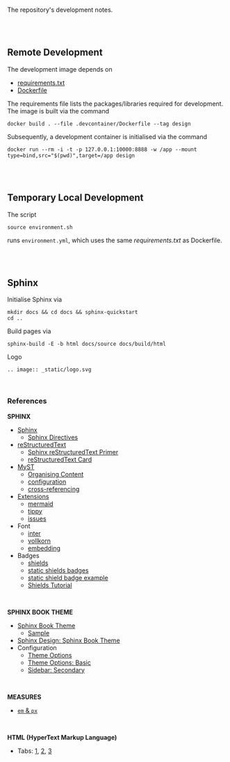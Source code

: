 <br>

The repository's development notes.

<br>
<br>

## Remote Development

The development image depends on

* [requirements.txt](/.devcontainer/requirements.txt)
* [Dockerfile](/.devcontainer/Dockerfile)

The requirements file lists the packages/libraries required for development.  The image is built via the command

```shell
docker build . --file .devcontainer/Dockerfile --tag design
```

Subsequently, a development container is initialised via the command

```shell
docker run --rm -i -t -p 127.0.0.1:10000:8888 -w /app --mount type=bind,src="$(pwd)",target=/app design
```

<br>
<br>


## Temporary Local Development

The script 

```shell
source environment.sh
```

runs `environment.yml`, which uses the same *requirements.txt* as Dockerfile.

<br>
<br>

## Sphinx

Initialise Sphinx via

```shell
mkdir docs && cd docs && sphinx-quickstart
cd ..
```

Build pages via

```shell
sphinx-build -E -b html docs/source docs/build/html
```

Logo

```markdown
.. image:: _static/logo.svg
```

<br>

### References

**SPHINX**

* [Sphinx](https://www.sphinx-doc.org/en/master/index.html)
  * [Sphinx Directives](https://www.sphinx-doc.org/en/master/usage/restructuredtext/directives.html)
* [reStructuredText](https://docutils.sourceforge.io/rst.html)
  * [Sphinx reStructuredText Primer](https://www.sphinx-doc.org/en/master/usage/restructuredtext/index.html)
  * [reStructuredText Card](https://bashtage.github.io/sphinx-material/rst-cheatsheet/rst-cheatsheet.html)
* [MyST](https://myst-parser.readthedocs.io/en/latest/index.html)
  * [Organising Content](https://myst-parser.readthedocs.io/en/latest/syntax/organising_content.html#using-toctree-to-include-other-documents-as-children)
  * [configuration](https://myst-parser.readthedocs.io/en/latest/configuration.html)
  * [cross-referencing](https://myst-parser.readthedocs.io/en/latest/syntax/cross-referencing.html#)
* [Extensions](https://myst-parser.readthedocs.io/en/latest/intro.html#extending-sphinx)
  * [mermaid](https://mermaid.js.org/intro/)
  * [tippy](https://sphinx-tippy.readthedocs.io/en/latest/)
  * [issues](https://github.com/sloria/sphinx-issues)
* Font
  * [inter](https://fonts.google.com/selection?query=inter)
  * [vollkorn](https://fonts.google.com/specimen/Vollkorn)
  * [embedding](https://fonts.google.com/selection/embed)
* Badges
  * [shields](https://shields.io)
  * [static shields badges](https://shields.io/badges/static-badge)
  * [static shield badge example](https://img.shields.io/badge/issue-6511-green)
  * [Shields Tutorial](https://github.com/badges/shields/blob/master/doc/TUTORIAL.md)


<br>


**SPHINX BOOK THEME**

* [Sphinx Book Theme](https://sphinx-book-theme.readthedocs.io/en/stable/index.html)
  * [Sample](https://sphinx-book-theme.readthedocs.io/en/stable/reference/kitchen-sink/index.html)
* [Sphinx Design: Sphinx Book Theme](https://sphinx-design.readthedocs.io/en/sbt-theme/)
* Configuration
  * [Theme Options](https://sphinx-book-theme.readthedocs.io/en/stable/reference.html#reference-of-theme-options)
  * [Theme Options: Basic](https://pydata-sphinx-theme.readthedocs.io/en/latest/user_guide/layout.html#references)
  * [Sidebar: Secondary](https://sphinx-book-theme.readthedocs.io/en/stable/sections/sidebar-secondary.html)


<br>


**MEASURES**

* [`em` & `px`](https://nekocalc.com/em-to-px-converter)


<br>


**HTML (HyperText Markup Language)**

* Tabs: [1](https://www.html-easy.com/learn/how-to-add-tabs-in-html/), [2](https://www.w3schools.com/howto/howto_js_tabs.asp), [3](https://squidfunk.github.io/mkdocs-material/reference/content-tabs/)

<br>
<br>

<br>
<br>

<br>
<br>

<br>
<br>
